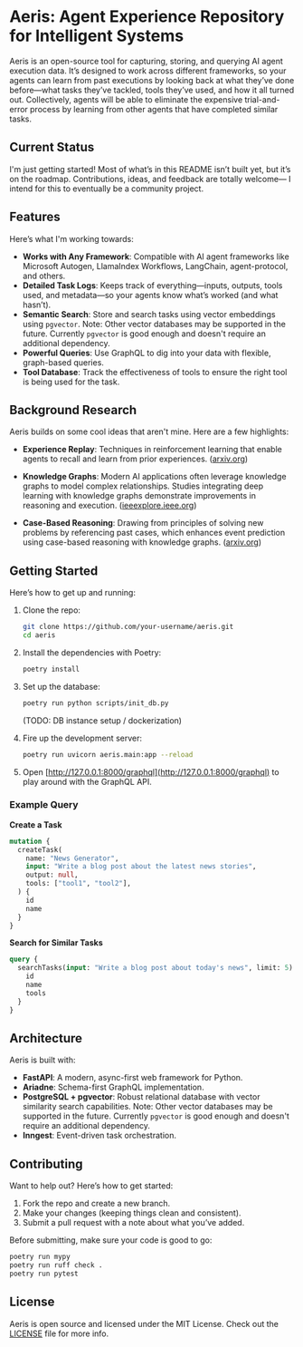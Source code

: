# Aeris: Agent Experience Repository for Intelligent Systems

Aeris is an open-source tool for capturing, storing, and querying AI agent execution data. It’s designed to work across different frameworks, so your agents can learn from past executions by looking back at what they’ve done before—what tasks they’ve tackled, tools they’ve used, and how it all turned out. Collectively, agents will be able to eliminate the expensive trial-and-error process by learning from other agents that have completed similar tasks.

## Current Status

I'm just getting started! Most of what’s in this README isn’t built yet, but it’s on the roadmap. Contributions, ideas, and feedback are totally welcome— I intend for this to eventually be a community project.

## Features

Here’s what I'm working towards:

- **Works with Any Framework**: Compatible with AI agent frameworks like Microsoft Autogen, LlamaIndex Workflows, LangChain, agent-protocol, and others.
- **Detailed Task Logs**: Keeps track of everything—inputs, outputs, tools used, and metadata—so your agents know what’s worked (and what hasn’t).
- **Semantic Search**: Store and search tasks using vector embeddings using `pgvector`. Note: Other vector databases may be supported in the future. Currently `pgvector` is good enough and doesn't require an additional dependency.
- **Powerful Queries**: Use GraphQL to dig into your data with flexible, graph-based queries.
- **Tool Database**: Track the effectiveness of tools to ensure the right tool is being used for the task.

## Background Research

Aeris builds on some cool ideas that aren't mine. Here are a few highlights:

- **Experience Replay**: Techniques in reinforcement learning that enable agents to recall and learn from prior experiences. ([arxiv.org](https://arxiv.org/abs/2007.06700))

- **Knowledge Graphs**: Modern AI applications often leverage knowledge graphs to model complex relationships. Studies integrating deep learning with knowledge graphs demonstrate improvements in reasoning and execution. ([ieeexplore.ieee.org](https://ieeexplore.ieee.org/document/10716359))

- **Case-Based Reasoning**: Drawing from principles of solving new problems by referencing past cases, which enhances event prediction using case-based reasoning with knowledge graphs. ([arxiv.org](https://arxiv.org/abs/2309.12423))

## Getting Started

Here’s how to get up and running:

1. Clone the repo:
   ```bash
   git clone https://github.com/your-username/aeris.git
   cd aeris
   ```

2. Install the dependencies with Poetry:
   ```bash
   poetry install
   ```

3. Set up the database:
   ```bash
   poetry run python scripts/init_db.py
   ```
   (TODO: DB instance setup / dockerization)

4. Fire up the development server:
   ```bash
   poetry run uvicorn aeris.main:app --reload
   ```

5. Open [http://127.0.0.1:8000/graphql](http://127.0.0.1:8000/graphql) to play around with the GraphQL API.

### Example Query

**Create a Task**
```graphql
mutation {
  createTask(
    name: "News Generator",
    input: "Write a blog post about the latest news stories",
    output: null,
    tools: ["tool1", "tool2"],
  ) {
    id
    name
  }
}
```

**Search for Similar Tasks**
```graphql
query {
  searchTasks(input: "Write a blog post about today's news", limit: 5) {
    id
    name
    tools
  }
}
```

## Architecture

Aeris is built with:

- **FastAPI**: A modern, async-first web framework for Python.
- **Ariadne**: Schema-first GraphQL implementation.
- **PostgreSQL + pgvector**: Robust relational database with vector similarity search capabilities. Note: Other vector databases may be supported in the future. Currently `pgvector` is good enough and doesn't require an additional dependency.
- **Inngest**: Event-driven task orchestration.

## Contributing

Want to help out? Here’s how to get started:

1. Fork the repo and create a new branch.
2. Make your changes (keeping things clean and consistent).
3. Submit a pull request with a note about what you’ve added.

Before submitting, make sure your code is good to go:
```bash
poetry run mypy
poetry run ruff check .
poetry run pytest
```

## License

Aeris is open source and licensed under the MIT License. Check out the [LICENSE](LICENSE) file for more info.

